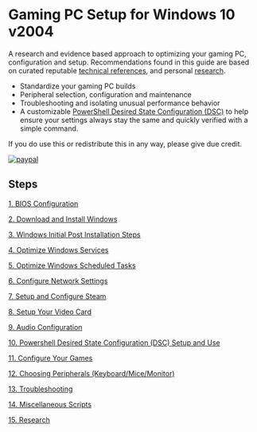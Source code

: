 # Gaming PC Setup for Windows 10 v2004
A research and evidence based approach to optimizing your gaming PC, configuration and setup. Recommendations found in this guide are based on curated reputable [technical references](CONTENT/TECHNICAL%20REFERENCES/README.md), and personal [research](CONTENT/RESEARCH/README.md).

 * Standardize your gaming PC builds
 * Peripheral selection, configuration and maintenance
 * Troubleshooting and isolating unusual performance behavior
 * A customizable [PowerShell Desired State Configuration (DSC)](CONTENT/DOCS/PSDSC/README.md) to help ensure your settings always stay the same and quickly verified with a simple command.

If you do use this or redistribute this in any way, please give due credit.

[![paypal](https://www.paypalobjects.com/en_US/i/btn/btn_donate_SM.gif)](https://www.paypal.me/ghgamingpcsetup)

## Steps
[1. BIOS Configuration](CONTENT/DOCS/BIOS/README.md)

[2. Download and Install Windows](CONTENT/DOCS/INSTALLWIN/README.md)

[3. Windows Initial Post Installation Steps](CONTENT/DOCS/POSTINSTALL/README.md)

[4. Optimize Windows Services](CONTENT/DOCS/SERVICES/README.md)

[5. Optimize Windows Scheduled Tasks](CONTENT/DOCS/SCHEDULEDTASKS/README.md)

[6. Configure Network Settings](CONTENT/DOCS/NETWORK/README.md)

[7. Setup and Configure Steam](CONTENT/DOCS/STEAM/README.md)

[8. Setup Your Video Card](CONTENT/DOCS/VIDEOCARD/README.md)

[9. Audio Configuration](CONTENT/DOCS/AUDIO/README.md)

[10. Powershell Desired State Configuration (DSC) Setup and Use](CONTENT/DOCS/PSDSC/README.md)

[11. Configure Your Games](CONTENT/DOCS/GAMECONFIGS/README.md)

[12. Choosing Peripherals (Keyboard/Mice/Monitor)](CONTENT/DOCS/PERIPHERALS/README.md)

[13. Troubleshooting](CONTENT/TROUBLESHOOTING/README.md)

[14. Miscellaneous Scripts](CONTENT/SCRIPTS/README.md)

[15. Research](CONTENT/RESEARCH/README.md)
